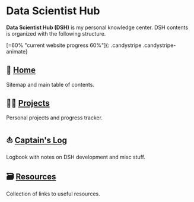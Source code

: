 # Data Scientist Hub

**Data Scientist Hub (DSH)** is my personal knowledge center. DSH contents is organized with the following structure.

[=60% "current website progress 60%"]{: .candystripe .candystripe-animate}

## 🔰 [Home](index.md)

Sitemap and main table of contents.

## 👨‍💻 [Projects](projects/products/)

Personal projects and progress tracker.

## ⛵ [Captain's Log](blog/2020/12/28/blog_release/)

Logbook with notes on DSH development and misc stuff.

## 🗃️ [Resources](resources/)

Collection of links to useful resources.